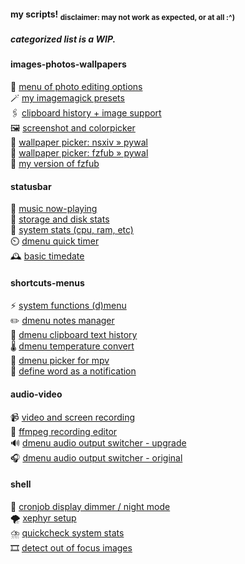 #### my scripts! <sub>disclaimer: may not work as expected, or at all :^)</sub>
##### categorized list is a WIP.
#### images-photos-wallpapers
📸 [menu of photo editing options](https://github.com/BreadOnPenguins/scripts/blob/master/photomenu) \
🪄 [my imagemagick presets](https://github.com/BreadOnPenguins/scripts/blob/master/imgmgk) \
🖇️ [clipboard history + image support](https://github.com/BreadOnPenguins/scripts/blob/master/cliphist-images) \
🖼️ [screenshot and colorpicker](https://github.com/BreadOnPenguins/scripts/blob/master/screenshot_extra_features) \
🌠 [wallpaper picker: nsxiv » pywal](https://github.com/BreadOnPenguins/scripts/blob/master/wallpapermenu) \
🌃 [wallpaper picker: fzfub » pywal](https://github.com/BreadOnPenguins/scripts/blob/master/fzfub-wallpapermenu) \
🐛 [my version of fzfub](https://github.com/BreadOnPenguins/scripts/blob/master/fzfub)
#### statusbar
🎵 [music now-playing](https://github.com/BreadOnPenguins/scripts/blob/master/dwmblocks_musicplaying) \
💾 [storage and disk stats](https://github.com/BreadOnPenguins/scripts/blob/master/dwmblocks_disks) \
🐏 [system stats (cpu, ram, etc)](https://github.com/BreadOnPenguins/scripts/blob/master/dwmblocks_systemstats) \
⏲️ [dmenu quick timer](https://github.com/BreadOnPenguins/scripts/blob/master/dmenu_timer) \
🕰️ [basic timedate](https://github.com/BreadOnPenguins/scripts/blob/master/dwmblocks_timedate)
#### shortcuts-menus
⚡ [system functions (d)menu](https://github.com/BreadOnPenguins/scripts/blob/master/dmenu_sys) \
✏️ [dmenu notes manager](https://github.com/BreadOnPenguins/scripts/blob/master/dmenu_notes) \
📎 [dmenu clipboard text history](https://github.com/BreadOnPenguins/scripts/blob/master/dmenu_cliphist) \
🌡️ [dmenu temperature convert](https://github.com/BreadOnPenguins/scripts/blob/master/dmenu_tempconvert) \
📼 [dmenu picker for mpv](https://github.com/BreadOnPenguins/scripts/blob/master/dmenu_mpv) \
📖 [define word as a notification](https://github.com/BreadOnPenguins/scripts/blob/master/define_word)
#### audio-video
📹 [video and screen recording](https://github.com/BreadOnPenguins/scripts/blob/master/record) \
🎥 [ffmpeg recording editor](https://github.com/BreadOnPenguins/scripts/blob/master/edit_recording) \
🔊 [dmenu audio output switcher - upgrade](https://github.com/BreadOnPenguins/scripts/blob/master/audio_output_switch) \
🎧 [dmenu audio output switcher - original](https://github.com/BreadOnPenguins/scripts/blob/master/dmenu_audioswitch_prev)
#### shell
🌛 [cronjob display dimmer / night mode](https://github.com/BreadOnPenguins/scripts/blob/master/dimmer) \
🌪️ [xephyr setup](https://github.com/BreadOnPenguins/scripts/blob/master/xephyr) \
⛈️ [quickcheck system stats](https://github.com/BreadOnPenguins/scripts/blob/master/stats) \
🎞️ [detect out of focus images](https://github.com/BreadOnPenguins/scripts/blob/master/focusdetect.py)
